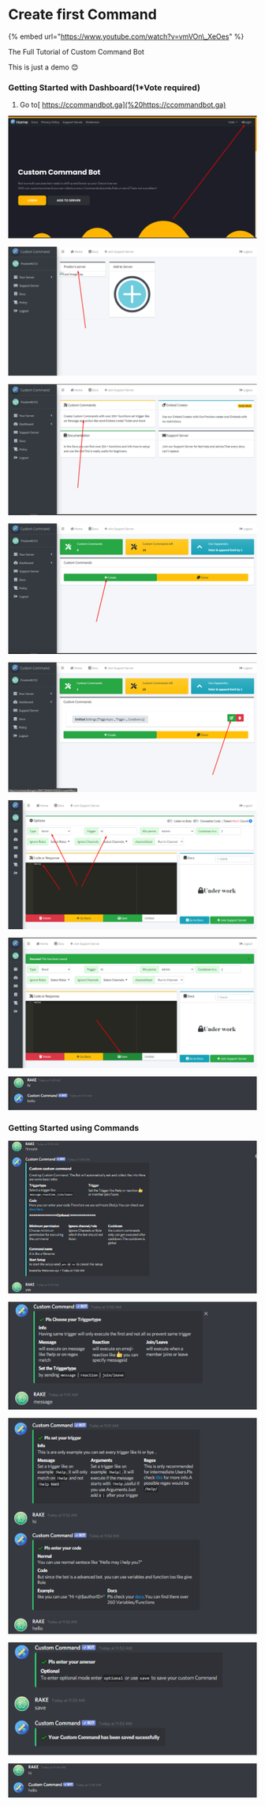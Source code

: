 # Create first Command



{% embed url="https://www.youtube.com/watch?v=vmVOn\_XeOes" %}

The Full Tutorial of Custom Command Bot

This is just a demo 😊

### Getting Started with Dashboard\(1\*Vote required\)

1. Go to[ https://ccommandbot.ga](%20https://ccommandbot.ga) 

![Login with Discord](../.gitbook/assets/image%20%2835%29.png)

![Go to Dashboard and select the Server](../.gitbook/assets/image%20%2826%29.png)

![Go to Custom Commands](../.gitbook/assets/image%20%2831%29.png)

![Create a File with the green Button](../.gitbook/assets/image%20%2827%29.png)

![edit the custom command](../.gitbook/assets/image%20%2820%29.png)

![set the type word,trigger hi and code hello](../.gitbook/assets/image%20%283%29.png)

![save the custom command](../.gitbook/assets/image%20%2818%29.png)

![send hi. The bot will send hello](../.gitbook/assets/image%20%2839%29.png)

### Getting Started using Commands

![send !!create and send yes to start setup](../.gitbook/assets/image.png)

![choose your type .This time we are using message](../.gitbook/assets/image%20%2834%29.png)

![Choose you trigger like hi, as response we have hello](../.gitbook/assets/image%20%2838%29.png)

![save the custom commands](../.gitbook/assets/image%20%2816%29.png)

![send hi and the bot should respond](../.gitbook/assets/image%20%2836%29.png)

## 

